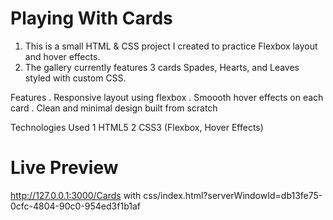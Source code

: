 
# Playing With Cards #

1. This is a small HTML & CSS project I created to practice Flexbox layout and hover effects.
2. The gallery currently features 3 cards Spades, Hearts, and Leaves styled with custom CSS.

Features
. Responsive layout using flexbox
. Smoooth hover effects on each card
. Clean and minimal design built from scratch

Technologies Used
1 HTML5
2 CSS3 (Flexbox, Hover Effects)

# Live Preview 
http://127.0.0.1:3000/Cards with css/index.html?serverWindowId=db13fe75-0cfc-4804-90c0-954ed3f1b1af
